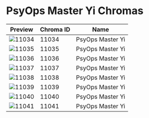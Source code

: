 # PsyOps Master Yi Chromas



| Preview | Chroma ID | Name |
|---------|-----------|------|
| ![11034](https://raw.communitydragon.org/latest/plugins/rcp-be-lol-game-data/global/default/v1/champion-chroma-images/11/11034.png) | 11034 | PsyOps Master Yi |
| ![11035](https://raw.communitydragon.org/latest/plugins/rcp-be-lol-game-data/global/default/v1/champion-chroma-images/11/11035.png) | 11035 | PsyOps Master Yi |
| ![11036](https://raw.communitydragon.org/latest/plugins/rcp-be-lol-game-data/global/default/v1/champion-chroma-images/11/11036.png) | 11036 | PsyOps Master Yi |
| ![11037](https://raw.communitydragon.org/latest/plugins/rcp-be-lol-game-data/global/default/v1/champion-chroma-images/11/11037.png) | 11037 | PsyOps Master Yi |
| ![11038](https://raw.communitydragon.org/latest/plugins/rcp-be-lol-game-data/global/default/v1/champion-chroma-images/11/11038.png) | 11038 | PsyOps Master Yi |
| ![11039](https://raw.communitydragon.org/latest/plugins/rcp-be-lol-game-data/global/default/v1/champion-chroma-images/11/11039.png) | 11039 | PsyOps Master Yi |
| ![11040](https://raw.communitydragon.org/latest/plugins/rcp-be-lol-game-data/global/default/v1/champion-chroma-images/11/11040.png) | 11040 | PsyOps Master Yi |
| ![11041](https://raw.communitydragon.org/latest/plugins/rcp-be-lol-game-data/global/default/v1/champion-chroma-images/11/11041.png) | 11041 | PsyOps Master Yi |